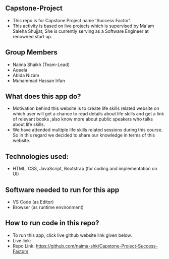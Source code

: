 ## Capstone-Project
- This repo is for Capstone Project name 'Success Factor'.
- This activity is based on  live projects which is supervised by Ma'am Saleha Shujjat, She is currently serving as a Software Engineer at renowned start up. 

## Group Members
- Naima Shaikh (Team-Lead)
- Aqeela
- Abida Nizam 
- Muhammad Hassan Irfan

## What does this app do?
- Motivation behind this website is to create life skills related website on which user will get a chance  to read details about life skills and get  a link of relevant books ,also know more about public speakers who talks about life skills.
- We have attended  multiple  life skills related sessions during this course. So in this regard we decided to share our knowledge in terms of this website.

## Technologies used:
- HTML, CSS, JavaScript, Bootstrap  (for coding and implementation on UI)
## Software needed to run for this app
- VS Code (as Editor)
- Browser (as runtime environment)
## How to run code in this repo?
- To run this app, click live github website link given below.
- Live link:
- Repo Link: https://github.com/naima-shk/Capstone-Project-Success-Factors

